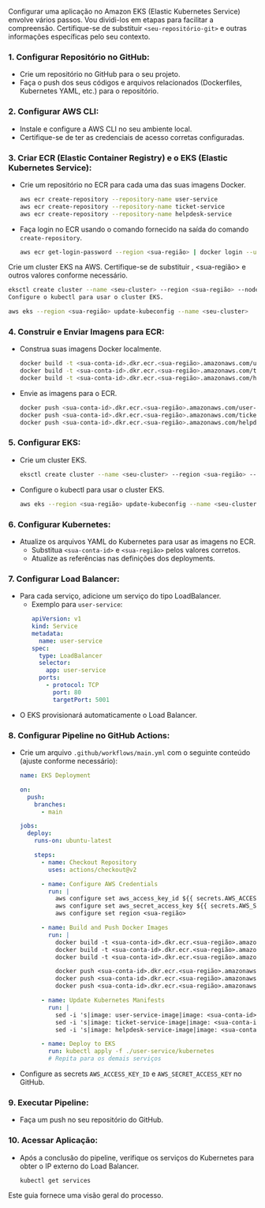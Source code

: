 Configurar uma aplicação no Amazon EKS (Elastic Kubernetes Service) envolve vários passos. Vou dividi-los em etapas para facilitar a compreensão. Certifique-se de substituir `<seu-repositório-git>` e outras informações específicas pelo seu contexto.

### 1. Configurar Repositório no GitHub:

- Crie um repositório no GitHub para o seu projeto.
- Faça o push dos seus códigos e arquivos relacionados (Dockerfiles, Kubernetes YAML, etc.) para o repositório.

### 2. Configurar AWS CLI:

- Instale e configure a AWS CLI no seu ambiente local.
- Certifique-se de ter as credenciais de acesso corretas configuradas.

### 3. Criar ECR (Elastic Container Registry) e o EKS (Elastic Kubernetes Service):

- Crie um repositório no ECR para cada uma das suas imagens Docker.
  ```bash
  aws ecr create-repository --repository-name user-service
  aws ecr create-repository --repository-name ticket-service
  aws ecr create-repository --repository-name helpdesk-service
  ```
- Faça login no ECR usando o comando fornecido na saída do comando `create-repository`.
  ```bash
  aws ecr get-login-password --region <sua-região> | docker login --username AWS --password-stdin <sua-conta-id>.dkr.ecr.<sua-região>.amazonaws.com
  ```

Crie um cluster EKS na AWS. Certifique-se de substituir <seu-cluster>, <sua-região> e outros valores conforme necessário.

```bash
eksctl create cluster --name <seu-cluster> --region <sua-região> --node-type t2.small --nodes 2
Configure o kubectl para usar o cluster EKS.
```

```bash
aws eks --region <sua-região> update-kubeconfig --name <seu-cluster>
```

### 4. Construir e Enviar Imagens para ECR:

- Construa suas imagens Docker localmente.
  ```bash
  docker build -t <sua-conta-id>.dkr.ecr.<sua-região>.amazonaws.com/user-service:latest ./user-service
  docker build -t <sua-conta-id>.dkr.ecr.<sua-região>.amazonaws.com/ticket-service:latest ./ticket-service
  docker build -t <sua-conta-id>.dkr.ecr.<sua-região>.amazonaws.com/helpdesk-service:latest ./helpdesk-service
  ```
- Envie as imagens para o ECR.
  ```bash
  docker push <sua-conta-id>.dkr.ecr.<sua-região>.amazonaws.com/user-service:latest
  docker push <sua-conta-id>.dkr.ecr.<sua-região>.amazonaws.com/ticket-service:latest
  docker push <sua-conta-id>.dkr.ecr.<sua-região>.amazonaws.com/helpdesk-service:latest
  ```

### 5. Configurar EKS:

- Crie um cluster EKS.
  ```bash
  eksctl create cluster --name <seu-cluster> --region <sua-região> --node-type t2.small --nodes 2
  ```
- Configure o kubectl para usar o cluster EKS.
  ```bash
  aws eks --region <sua-região> update-kubeconfig --name <seu-cluster>
  ```

### 6. Configurar Kubernetes:

- Atualize os arquivos YAML do Kubernetes para usar as imagens no ECR.
  - Substitua `<sua-conta-id>` e `<sua-região>` pelos valores corretos.
  - Atualize as referências nas definições dos deployments.

### 7. Configurar Load Balancer:

- Para cada serviço, adicione um serviço do tipo LoadBalancer.
  - Exemplo para `user-service`:
    ```yaml
    apiVersion: v1
    kind: Service
    metadata:
      name: user-service
    spec:
      type: LoadBalancer
      selector:
        app: user-service
      ports:
        - protocol: TCP
          port: 80
          targetPort: 5001
    ```
- O EKS provisionará automaticamente o Load Balancer.

### 8. Configurar Pipeline no GitHub Actions:

- Crie um arquivo `.github/workflows/main.yml` com o seguinte conteúdo (ajuste conforme necessário):
  ```yaml
  name: EKS Deployment

  on:
    push:
      branches:
        - main

  jobs:
    deploy:
      runs-on: ubuntu-latest

      steps:
        - name: Checkout Repository
          uses: actions/checkout@v2

        - name: Configure AWS Credentials
          run: |
            aws configure set aws_access_key_id ${{ secrets.AWS_ACCESS_KEY_ID }}
            aws configure set aws_secret_access_key ${{ secrets.AWS_SECRET_ACCESS_KEY }}
            aws configure set region <sua-região>

        - name: Build and Push Docker Images
          run: |
            docker build -t <sua-conta-id>.dkr.ecr.<sua-região>.amazonaws.com/user-service:latest ./user-service
            docker build -t <sua-conta-id>.dkr.ecr.<sua-região>.amazonaws.com/ticket-service:latest ./ticket-service
            docker build -t <sua-conta-id>.dkr.ecr.<sua-região>.amazonaws.com/helpdesk-service:latest ./helpdesk-service

            docker push <sua-conta-id>.dkr.ecr.<sua-região>.amazonaws.com/user-service:latest
            docker push <sua-conta-id>.dkr.ecr.<sua-região>.amazonaws.com/ticket-service:latest
            docker push <sua-conta-id>.dkr.ecr.<sua-região>.amazonaws.com/helpdesk-service:latest

        - name: Update Kubernetes Manifests
          run: |
            sed -i 's|image: user-service-image|image: <sua-conta-id>.dkr.ecr.<sua-região>.amazonaws.com/user-service:latest|' ./user-service/kubernetes/user-service-deployment.yaml
            sed -i 's|image: ticket-service-image|image: <sua-conta-id>.dkr.ecr.<sua-região>.amazonaws.com/ticket-service:latest|' ./ticket-service/kubernetes/ticket-service-deployment.yaml
            sed -i 's|image: helpdesk-service-image|image: <sua-conta-id>.dkr.ecr.<sua-região>.amazonaws.com/helpdesk-service:latest|' ./helpdesk-service/kubernetes/helpdesk-service-deployment.yaml

        - name: Deploy to EKS
          run: kubectl apply -f ./user-service/kubernetes
          # Repita para os demais serviços
  ```
- Configure as secrets `AWS_ACCESS_KEY_ID` e `AWS_SECRET_ACCESS_KEY` no GitHub.

### 9. Executar Pipeline:

- Faça um push no seu repositório do GitHub.

### 10. Acessar Aplicação:

- Após a conclusão do pipeline, verifique os serviços do Kubernetes para obter o IP externo do Load Balancer.
  ```bash
  kubectl get services
  ```

Este guia fornece uma visão geral do processo.
